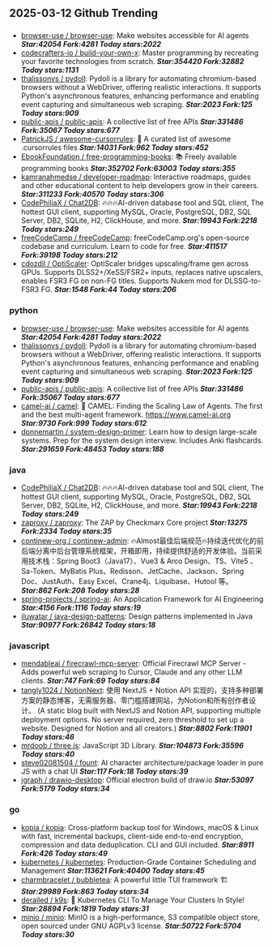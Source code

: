 ## 2025-03-12 Github Trending

### 
* [browser-use / browser-use](https://github.com/browser-use/browser-use): Make websites accessible for AI agents ***Star:42054 Fork:4281 Today stars:2022***
* [codecrafters-io / build-your-own-x](https://github.com/codecrafters-io/build-your-own-x): Master programming by recreating your favorite technologies from scratch. ***Star:354420 Fork:32882 Today stars:1131***
* [thalissonvs / pydoll](https://github.com/thalissonvs/pydoll): Pydoll is a library for automating chromium-based browsers without a WebDriver, offering realistic interactions. It supports Python's asynchronous features, enhancing performance and enabling event capturing and simultaneous web scraping. ***Star:2023 Fork:125 Today stars:909***
* [public-apis / public-apis](https://github.com/public-apis/public-apis): A collective list of free APIs ***Star:331486 Fork:35067 Today stars:677***
* [PatrickJS / awesome-cursorrules](https://github.com/PatrickJS/awesome-cursorrules): 📄 A curated list of awesome .cursorrules files ***Star:14031 Fork:962 Today stars:452***
* [EbookFoundation / free-programming-books](https://github.com/EbookFoundation/free-programming-books): 📚 Freely available programming books ***Star:352702 Fork:63003 Today stars:355***
* [kamranahmedse / developer-roadmap](https://github.com/kamranahmedse/developer-roadmap): Interactive roadmaps, guides and other educational content to help developers grow in their careers. ***Star:311233 Fork:40570 Today stars:306***
* [CodePhiliaX / Chat2DB](https://github.com/CodePhiliaX/Chat2DB): 🔥🔥🔥AI-driven database tool and SQL client, The hottest GUI client, supporting MySQL, Oracle, PostgreSQL, DB2, SQL Server, DB2, SQLite, H2, ClickHouse, and more. ***Star:19943 Fork:2218 Today stars:249***
* [freeCodeCamp / freeCodeCamp](https://github.com/freeCodeCamp/freeCodeCamp): freeCodeCamp.org's open-source codebase and curriculum. Learn to code for free. ***Star:411517 Fork:39198 Today stars:212***
* [cdozdil / OptiScaler](https://github.com/cdozdil/OptiScaler): OptiScaler bridges upscaling/frame gen across GPUs. Supports DLSS2+/XeSS/FSR2+ inputs, replaces native upscalers, enables FSR3 FG on non-FG titles. Supports Nukem mod for DLSSG-to-FSR3 FG. ***Star:1548 Fork:44 Today stars:206***

### python
* [browser-use / browser-use](https://github.com/browser-use/browser-use): Make websites accessible for AI agents ***Star:42054 Fork:4281 Today stars:2022***
* [thalissonvs / pydoll](https://github.com/thalissonvs/pydoll): Pydoll is a library for automating chromium-based browsers without a WebDriver, offering realistic interactions. It supports Python's asynchronous features, enhancing performance and enabling event capturing and simultaneous web scraping. ***Star:2023 Fork:125 Today stars:909***
* [public-apis / public-apis](https://github.com/public-apis/public-apis): A collective list of free APIs ***Star:331486 Fork:35067 Today stars:677***
* [camel-ai / camel](https://github.com/camel-ai/camel): 🐫 CAMEL: Finding the Scaling Law of Agents. The first and the best multi-agent framework. https://www.camel-ai.org ***Star:9730 Fork:999 Today stars:612***
* [donnemartin / system-design-primer](https://github.com/donnemartin/system-design-primer): Learn how to design large-scale systems. Prep for the system design interview. Includes Anki flashcards. ***Star:291659 Fork:48453 Today stars:188***

### java
* [CodePhiliaX / Chat2DB](https://github.com/CodePhiliaX/Chat2DB): 🔥🔥🔥AI-driven database tool and SQL client, The hottest GUI client, supporting MySQL, Oracle, PostgreSQL, DB2, SQL Server, DB2, SQLite, H2, ClickHouse, and more. ***Star:19943 Fork:2218 Today stars:249***
* [zaproxy / zaproxy](https://github.com/zaproxy/zaproxy): The ZAP by Checkmarx Core project ***Star:13275 Fork:2334 Today stars:35***
* [continew-org / continew-admin](https://github.com/continew-org/continew-admin): 🔥Almost最佳后端规范🔥持续迭代优化的前后端分离中后台管理系统框架，开箱即用，持续提供舒适的开发体验。当前采用技术栈：Spring Boot3（Java17）、Vue3 & Arco Design、TS、Vite5 、Sa-Token、MyBatis Plus、Redisson、JetCache、Jackson、Spring Doc、JustAuth、Easy Excel、Crane4j、Liquibase、Hutool 等。 ***Star:862 Fork:208 Today stars:28***
* [spring-projects / spring-ai](https://github.com/spring-projects/spring-ai): An Application Framework for AI Engineering ***Star:4156 Fork:1116 Today stars:19***
* [iluwatar / java-design-patterns](https://github.com/iluwatar/java-design-patterns): Design patterns implemented in Java ***Star:90977 Fork:26842 Today stars:18***

### javascript
* [mendableai / firecrawl-mcp-server](https://github.com/mendableai/firecrawl-mcp-server): Official Firecrawl MCP Server - Adds powerful web scraping to Cursor, Claude and any other LLM clients. ***Star:747 Fork:69 Today stars:84***
* [tangly1024 / NotionNext](https://github.com/tangly1024/NotionNext): 使用 NextJS + Notion API 实现的，支持多种部署方案的静态博客，无需服务器、零门槛搭建网站，为Notion和所有创作者设计。 (A static blog built with NextJS and Notion API, supporting multiple deployment options. No server required, zero threshold to set up a website. Designed for Notion and all creators.) ***Star:8802 Fork:11901 Today stars:46***
* [mrdoob / three.js](https://github.com/mrdoob/three.js): JavaScript 3D Library. ***Star:104873 Fork:35596 Today stars:40***
* [steve02081504 / fount](https://github.com/steve02081504/fount): AI character architecture/package loader in pure JS with a chat UI ***Star:117 Fork:18 Today stars:39***
* [jgraph / drawio-desktop](https://github.com/jgraph/drawio-desktop): Official electron build of draw.io ***Star:53097 Fork:5179 Today stars:34***

### go
* [kopia / kopia](https://github.com/kopia/kopia): Cross-platform backup tool for Windows, macOS & Linux with fast, incremental backups, client-side end-to-end encryption, compression and data deduplication. CLI and GUI included. ***Star:8911 Fork:426 Today stars:49***
* [kubernetes / kubernetes](https://github.com/kubernetes/kubernetes): Production-Grade Container Scheduling and Management ***Star:113621 Fork:40400 Today stars:45***
* [charmbracelet / bubbletea](https://github.com/charmbracelet/bubbletea): A powerful little TUI framework 🏗 ***Star:29989 Fork:863 Today stars:34***
* [derailed / k9s](https://github.com/derailed/k9s): 🐶 Kubernetes CLI To Manage Your Clusters In Style! ***Star:28894 Fork:1819 Today stars:31***
* [minio / minio](https://github.com/minio/minio): MinIO is a high-performance, S3 compatible object store, open sourced under GNU AGPLv3 license. ***Star:50722 Fork:5704 Today stars:30***
